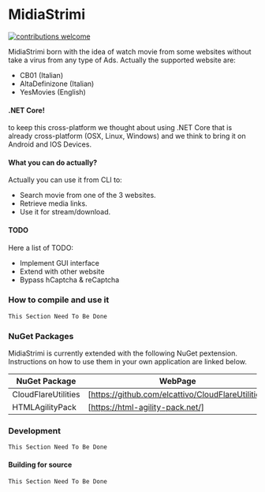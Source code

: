 # MidiaStrimi

[![contributions welcome](https://img.shields.io/badge/contributions-welcome-brightgreen.svg?style=flat)](https://github.com/MikeCoder96/MidiaStrimi/issues)


MidiaStrimi born with the idea of watch movie from some websites without take a virus from any type of Ads. Actually the supported website are:

  - CB01 (Italian)
  - AltaDefinizone (Italian)
  - YesMovies (English)

#### .NET Core!

to keep this cross-platform we thought about using .NET Core that is already cross-platform (OSX, Linux, Windows) and we think to bring it on Android and IOS Devices.

#### What you can do actually?

Actually you can use it from CLI to:
  - Search movie from one of the 3 websites.
  - Retrieve media links.
  - Use it for stream/download.

#### TODO

Here a list of TODO:

- Implement GUI interface
- Extend with other website
- Bypass hCaptcha & reCaptcha

### How to compile and use it

```This Section Need To Be Done```


### NuGet Packages

MidiaStrimi is currently extended with the following NuGet pextension. Instructions on how to use them in your own application are linked below.

| NuGet Package | WebPage |
| ------ | ------ |
| CloudFlareUtilities | [https://github.com/elcattivo/CloudFlareUtilities] |
| HTMLAgilityPack | [https://html-agility-pack.net/] |


### Development

```This Section Need To Be Done```

#### Building for source

```This Section Need To Be Done```

